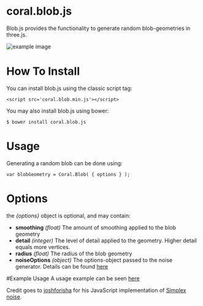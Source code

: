 # coral.blob.js
Blob.js provides the functionality to generate random blob-geometries in three.js. 

![example image](http://matthiasdv.org/cdn/img/example_blob.png "An exemplary image")

# How To Install

You can install blob.js using the classic script tag:
```
<script src='coral.blob.min.js'></script>
```
You may also install blob.js using bower:
```
$ bower install coral.blob.js
```

# Usage
Generating a random blob can be done using:
```
var blobGeometry = Coral.Blob( { options } );
```

# Options
the *{options}* object is optional, and may contain:
* **smoothing** *(float)* The amount of smoothing applied to the blob geometry
* **detail** *(integer)* The level of detail applied to the geometry. Higher detail equals more vertices.
* **radius** *(float)* The radius of the blob geometry
* **noiseOptions** *(object)* The options-object passed to the noise generator. Details can be found [here](https://github.com/joshforisha/fast-simplex-noise-js)

#Example Usage
A usage example can be seen [here](http://codepen.io/fauxnoir/pen/vOmzJB)


Credit goes to [joshforisha](https://github.com/joshforisha/fast-simplex-noise-js) for his JavaScript implementation of [Simplex noise](http://webstaff.itn.liu.se/~stegu/simplexnoise/simplexnoise.pdf). 

